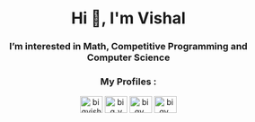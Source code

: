 <h1 align="center">Hi 👋, I'm Vishal</h1>
<h3 align="center">I’m interested in Math, Competitive Programming and Computer Science</h3>

<h3 align="center">My Profiles :</h3>
<p align="center">
<a href="https://kaggle.com/bigvish" target="blank"><img align="center" src="https://raw.githubusercontent.com/rahuldkjain/github-profile-readme-generator/master/src/images/icons/Social/kaggle.svg" alt="bigvish" height="30" width="40" /></a>
<a href="https://www.codechef.com/users/big_v" target="blank"><img align="center" src="https://cdn.jsdelivr.net/npm/simple-icons@3.1.0/icons/codechef.svg" alt="big_v" height="30" width="40" /></a>
<a href="https://codeforces.com/profile/bigv_" target="blank"><img align="center" src="https://raw.githubusercontent.com/rahuldkjain/github-profile-readme-generator/master/src/images/icons/Social/codeforces.svg" alt="bigv_" height="30" width="40" /></a>
<a href="https://www.leetcode.com/bigv_" target="blank"><img align="center" src="https://raw.githubusercontent.com/rahuldkjain/github-profile-readme-generator/master/src/images/icons/Social/leet-code.svg" alt="bigv_" height="30" width="40" /></a>
</p>

<!---
SinghaniaV/SinghaniaV is a ✨ special ✨ repository because its `README.md` (this file) appears on your GitHub profile.
You can click the Preview link to take a look at your changes.
--->
